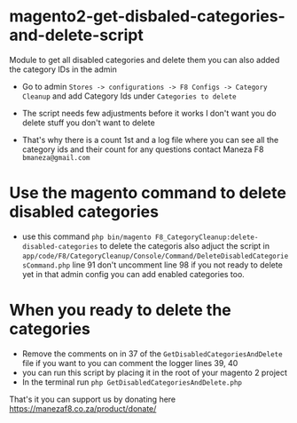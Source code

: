 # magento2-get-disbaled-categories-and-delete-script
Module to get all disabled categories and delete them you can also added the category IDs in the admin
- Go to admin `Stores -> configurations -> F8 Configs -> Category Cleanup` and add Category Ids under `Categories to delete`

- The script needs few adjustments before it works I don't want you do delete stuff you don't want to delete
- That's why there is a count 1st and a log file where you can see all the category ids and their count for any questions contact Maneza F8 `bmaneza@gmail.com`

# Use the magento command to delete disabled categories

- use this command `php bin/magento F8_CategoryCleanup:delete-disabled-categories` to delete the categoris also adjuct the script in `app/code/F8/CategoryCleanup/Console/Command/DeleteDisabledCategoriesCommand.php` line 91 don't uncomment line 98 if you not ready to delete yet in that admin config you can add enabled categories too.


# When you ready to delete the categories

- Remove the comments on in 37 of the `GetDisabledCategoriesAndDelete` file if you want to you can comment the logger lines 39, 40
- you can run this script by placing it in the root of your magento 2 project 
- In the terminal run `php GetDisabledCategoriesAndDelete.php` 

That's it you can support us by donating here https://manezaf8.co.za/product/donate/
